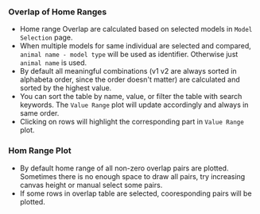 ### Overlap of Home Ranges
- Home range Overlap are calculated based on selected models in `Model Selection` page.
- When multiple models for same individual are selected and compared, `animal name - model type` will be used as identifier. Otherwise just `animal name` is used.
- By default all meaningful combinations (v1 v2 are always sorted in alphabeta order, since the order doesn't matter) are calculated and sorted by the highest value.
- You can sort the table by name, value, or filter the table with search keywords. The `Value Range` plot will update accordingly and always in same order.
- Clicking on rows will highlight the corresponding part in `Value Range` plot.

### Hom Range Plot
- By default home range of all non-zero overlap pairs are plotted. Sometimes there is no enough space to draw all pairs, try increasing canvas height or manual select some pairs.
- If some rows in overlap table are selected, cooresponding pairs will be plotted.

